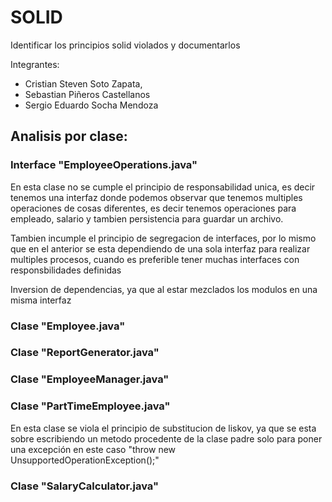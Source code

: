 
# SOLID

Identificar los principios solid violados y documentarlos

Integrantes: 
+ Cristian Steven Soto Zapata,
+ Sebastian Piñeros Castellanos
+ Sergio Eduardo Socha Mendoza


## Analisis por clase:

### Interface "EmployeeOperations.java"

En esta clase no se cumple el principio de responsabilidad unica, es decir tenemos una interfaz donde podemos observar que tenemos multiples operaciones de cosas diferentes, es decir tenemos operaciones para empleado, salario y tambien persistencia para guardar un archivo.

Tambien incumple el principio de segregacion de interfaces, por lo mismo que en el anterior se esta dependiendo de una sola interfaz para realizar multiples procesos, cuando es preferible tener muchas interfaces con responsbilidades definidas

Inversion de dependencias, ya que al estar mezclados los modulos en una misma interfaz 

### Clase "Employee.java"


### Clase "ReportGenerator.java"



### Clase "EmployeeManager.java"


### Clase "PartTimeEmployee.java"

En esta clase se viola el principio de substitucion de liskov, ya que se esta sobre escribiendo un metodo procedente de la clase padre solo para poner una excepción en este caso "throw new UnsupportedOperationException();"

### Clase "SalaryCalculator.java"


